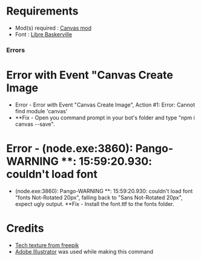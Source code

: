 # Requirements
* Mod(s) required : [Canvas mod](https://github.com/LeonZ2019/DBM/tree/master/mods)
* Font : [Libre Baskerville](https://fonts.google.com/specimen/Libre+Baskerville)

### Errors

# Error with Event "Canvas Create Image

* Error - Error with Event "Canvas Create Image", Action #1: Error: Cannot find module 'canvas'
* **Fix - Open you command prompt in your bot's folder and type "npm i canvas --save".

# Error - (node.exe:3860): Pango-WARNING **: 15:59:20.930: couldn't load font 
* (node.exe:3860): Pango-WARNING **: 15:59:20.930: couldn't load font "fonts Not-Rotated 20px", falling back to "Sans Not-Rotated 20px", expect ugly output.
**Fix - Install the font.ttf to the fonts folder.

# Credits
* [Tech texture from freepik](https://www.freepik.com/free-vector/corporate-identity-technology-pattern_2869183.htm#page=1&query=id%20badge&position=18)
* [Adobe Illustrator](https://www.adobe.com/it/products/illustrator.html) was used while making this command
